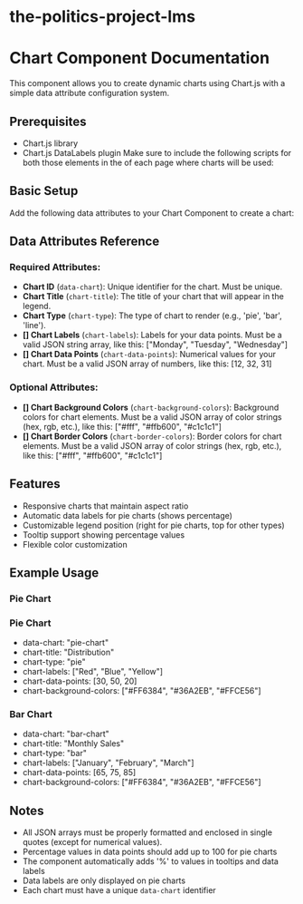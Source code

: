# the-politics-project-lms

# Chart Component Documentation

This component allows you to create dynamic charts using Chart.js with a simple data attribute configuration system.

## Prerequisites

- Chart.js library
- Chart.js DataLabels plugin
  Make sure to include the following scripts for both those elements in the <head> of each page where charts will be used:

<script src="https://cdn.jsdelivr.net/npm/chart.js"></script>
<script src="https://cdn.jsdelivr.net/npm/chartjs-plugin-datalabels@2"></script>

## Basic Setup

Add the following data attributes to your Chart Component to create a chart:

## Data Attributes Reference

### Required Attributes:

- **Chart ID** (`data-chart`): Unique identifier for the chart. Must be unique.
- **Chart Title** (`chart-title`): The title of your chart that will appear in the legend.
- **Chart Type** (`chart-type`): The type of chart to render (e.g., 'pie', 'bar', 'line').
- **[] Chart Labels** (`chart-labels`): Labels for your data points. Must be a valid JSON string array, like this: ["Monday", "Tuesday", "Wednesday"]
- **[] Chart Data Points** (`chart-data-points`): Numerical values for your chart. Must be a valid JSON array of numbers, like this: [12, 32, 31]

### Optional Attributes:

- **[] Chart Background Colors** (`chart-background-colors`): Background colors for chart elements. Must be a valid JSON array of color strings (hex, rgb, etc.), like this: ["#fff", "#ffb600", "#c1c1c1"]
- **[] Chart Border Colors** (`chart-border-colors`): Border colors for chart elements. Must be a valid JSON array of color strings (hex, rgb, etc.), like this: ["#fff", "#ffb600", "#c1c1c1"]

## Features

- Responsive charts that maintain aspect ratio
- Automatic data labels for pie charts (shows percentage)
- Customizable legend position (right for pie charts, top for other types)
- Tooltip support showing percentage values
- Flexible color customization

## Example Usage

### Pie Chart

### Pie Chart

- data-chart: "pie-chart"
- chart-title: "Distribution"
- chart-type: "pie"
- chart-labels: ["Red", "Blue", "Yellow"]
- chart-data-points: [30, 50, 20]
- chart-background-colors: ["#FF6384", "#36A2EB", "#FFCE56"]

### Bar Chart

- data-chart: "bar-chart"
- chart-title: "Monthly Sales"
- chart-type: "bar"
- chart-labels: ["January", "February", "March"]
- chart-data-points: [65, 75, 85]
- chart-background-colors: ["#FF6384", "#36A2EB", "#FFCE56"]

## Notes

- All JSON arrays must be properly formatted and enclosed in single quotes (except for numerical values).
- Percentage values in data points should add up to 100 for pie charts
- The component automatically adds '%' to values in tooltips and data labels
- Data labels are only displayed on pie charts
- Each chart must have a unique `data-chart` identifier
